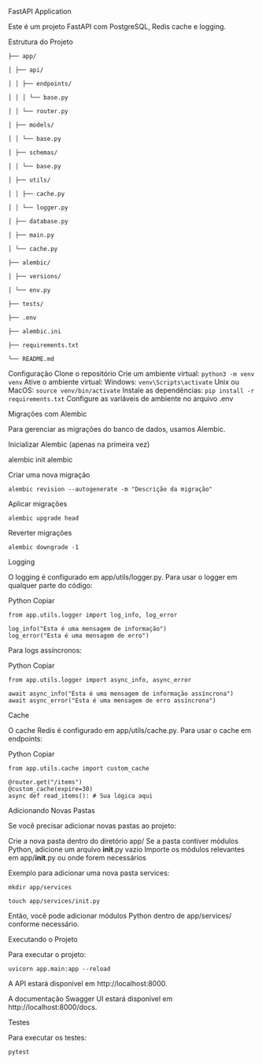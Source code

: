 FastAPI Application

Este é um projeto FastAPI com PostgreSQL, Redis cache e logging.

Estrutura do Projeto

```
├── app/

│ ├── api/

│ │ ├── endpoints/

│ │ │ └── base.py

│ │ └── router.py

│ ├── models/

│ │ └── base.py

│ ├── schemas/

│ │ └── base.py

│ ├── utils/

│ │ ├── cache.py

│ │ └── logger.py

│ ├── database.py

│ ├── main.py

│ └── cache.py

├── alembic/

│ ├── versions/

│ └── env.py

├── tests/

├── .env

├── alembic.ini

├── requirements.txt

└── README.md
```

Configuração
Clone o repositório
Crie um ambiente virtual: `python3 -m venv venv`
Ative o ambiente virtual:
Windows: `venv\Scripts\activate`
Unix ou MacOS: `source venv/bin/activate`
Instale as dependências: `pip install -r requirements.txt`
Configure as variáveis de ambiente no arquivo .env

Migrações com Alembic

Para gerenciar as migrações do banco de dados, usamos Alembic.

Inicializar Alembic (apenas na primeira vez)

alembic init alembic

Criar uma nova migração

`alembic revision --autogenerate -m "Descrição da migração"`

Aplicar migrações

`alembic upgrade head`

Reverter migrações

`alembic downgrade -1`

Logging

O logging é configurado em app/utils/logger.py. Para usar o logger em qualquer parte do código:

Python
Copiar

```
from app.utils.logger import log_info, log_error

log_info("Esta é uma mensagem de informação")
log_error("Esta é uma mensagem de erro")
```

Para logs assíncronos:

Python
Copiar

```
from app.utils.logger import async_info, async_error

await async_info("Esta é uma mensagem de informação assíncrona")
await async_error("Esta é uma mensagem de erro assíncrona")
```

Cache

O cache Redis é configurado em app/utils/cache.py. Para usar o cache em endpoints:

Python
Copiar

```
from app.utils.cache import custom_cache

@router.get("/items")
@custom_cache(expire=30)
async def read_items(): # Sua lógica aqui
```

Adicionando Novas Pastas

Se você precisar adicionar novas pastas ao projeto:

Crie a nova pasta dentro do diretório app/
Se a pasta contiver módulos Python, adicione um arquivo **init**.py vazio
Importe os módulos relevantes em app/**init**.py ou onde forem necessários

Exemplo para adicionar uma nova pasta services:

```
mkdir app/services

touch app/services/init.py
```

Então, você pode adicionar módulos Python dentro de app/services/ conforme necessário.

Executando o Projeto

Para executar o projeto:

```
uvicorn app.main:app --reload
```

A API estará disponível em http://localhost:8000.

A documentação Swagger UI estará disponível em http://localhost:8000/docs.

Testes

Para executar os testes:

```
pytest
```
